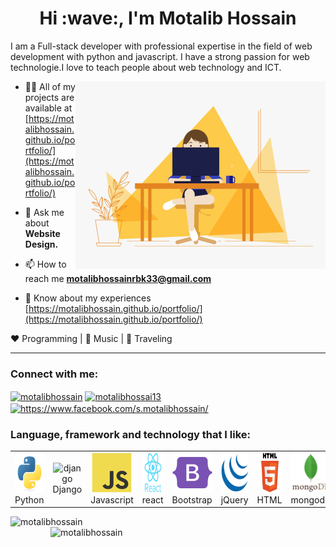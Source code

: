 <!-- ![MasterHead](https://github.com/MotalibHossain/MotalibHossain/blob/main/motaibhossain.jpg) -->
<h1 align="center">Hi :wave:, I'm Motalib Hossain</h1>
<p align="left">I am a Full-stack developer with professional expertise in the field of web development with python and javascript. I have a strong passion for web technologie.I love to teach people about web technology and ICT.</p>
<img align="right" width="400px" src="https://github.com/MotalibHossain/MotalibHossain/blob/main/code.gif?raw=true" alt="motalibhossain" /> 

<!-- - 🌱 I’m currently learning **Django , Python ,React etc.** -->

- 👨‍💻 All of my projects are available at [https://motalibhossain.github.io/portfolio/](https://motalibhossain.github.io/portfolio/)

- 💬 Ask me about **Website Design.**

- 📫 How to reach me **motalibhossainrbk33@gmail.com**

- 📄 Know about my experiences [https://motalibhossain.github.io/portfolio/](https://motalibhossain.github.io/portfolio/)
<p>❤️ Programming | 🖤 Music | 💙 Traveling</p>

<hr>
<h3 align="left">Connect with me:</h3>
<p align="left">
<a href="https://linkedin.com/in/motalibhossain" target="blank"><img align="center" src="https://cdn.jsdelivr.net/npm/simple-icons@3.0.1/icons/linkedin.svg" alt="motalibhossain" height="30" width="40" /></a>
<a href="https://twitter.com/motalibhossai13" target="blank"><img align="center" src="https://cdn.jsdelivr.net/npm/simple-icons@3.0.1/icons/twitter.svg" alt="motalibhossai13" height="30" width="40" /></a>
<a href="https://fb.com/https://www.facebook.com/s.motalibhossain/" target="blank"><img align="center" src="https://cdn.jsdelivr.net/npm/simple-icons@3.0.1/icons/facebook.svg" alt="https://www.facebook.com/s.motalibhossain/" height="30" width="40" /></a>
</p>

<h3 align="left">Language, framework and technology that I like:</h3>
<table>
		<tr>
			<td align="center">
				<img alt="python" height=64px src="https://raw.githubusercontent.com/devicons/devicon/master/icons/python/python-original.svg">
				<br>Python
			</td>
			<td align="center">
				<img alt="django" height=64px src="https://cdn.worldvectorlogo.com/logos/django.svg">
				<br>Django
			</td>
			<td align="center">
				<img alt="javascript" height=64px src="https://raw.githubusercontent.com/devicons/devicon/master/icons/javascript/javascript-original.svg">
				<br>Javascript
			</td>
			<td align="center">
				<img src="https://raw.githubusercontent.com/devicons/devicon/master/icons/react/react-original-wordmark.svg" alt="react"height="64"/>
				<br>react
			</td>
			<td align="center">
				<img alt="bootstrap" height=64px src="https://raw.githubusercontent.com/devicons/devicon/master/icons/bootstrap/bootstrap-plain.svg">
				<br>Bootstrap
			</td>
			<td align="center">
				<img alt="jquery" height=64px src="https://raw.githubusercontent.com/devicons/devicon/master/icons/jquery/jquery-original.svg">
				<br>jQuery
			</td>
<!-- 		</tr>
		<tr> -->
			<td align="center">
				<img src="https://raw.githubusercontent.com/devicons/devicon/master/icons/html5/html5-original-wordmark.svg" alt="html5" height="64px"/>
				<br>HTML
			</td>
<!-- 			<td align="center">
				<img src="https://raw.githubusercontent.com/devicons/devicon/master/icons/php/php-original.svg" alt="php" height="64px"/>
				<br>php
			</td>
			<td align="center">
				<img alt="docker" height=64px src="https://raw.githubusercontent.com/devicons/devicon/master/icons/docker/docker-original.svg">
				<br>Docker
			</td> -->
			<td align="center">
				<img src="https://raw.githubusercontent.com/devicons/devicon/master/icons/mongodb/mongodb-original-wordmark.svg" alt="mongodb"  height="64px"/>
				<br>mongodb
			</td>
			<td align="center">
				<img alt="postgresql" height=64px src="https://raw.githubusercontent.com/devicons/devicon/master/icons/postgresql/postgresql-original.svg">
				<br>PostgreSQL
			</td>
			<td align="center">
				<img alt="mysql" height=64px src="https://raw.githubusercontent.com/devicons/devicon/master/icons/mysql/mysql-original.svg">
				<br>MySQL
			</td>
		</tr>
	</table>
<p><img align="left" width="290px" src="https://github-readme-stats.vercel.app/api/top-langs?username=motalibhossain&show_icons=true&locale=en&layout=compact" alt="motalibhossain" /></p>

<p >&nbsp;<img align="right" width="440px" src="https://github-readme-stats.vercel.app/api?username=motalibhossain&show_icons=true&locale=en" alt="motalibhossain" /></p>
